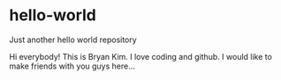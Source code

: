 # hello-world
Just another hello world repository

Hi everybody! This is Bryan Kim. I love coding and github.
I would like to make friends with you guys here...
